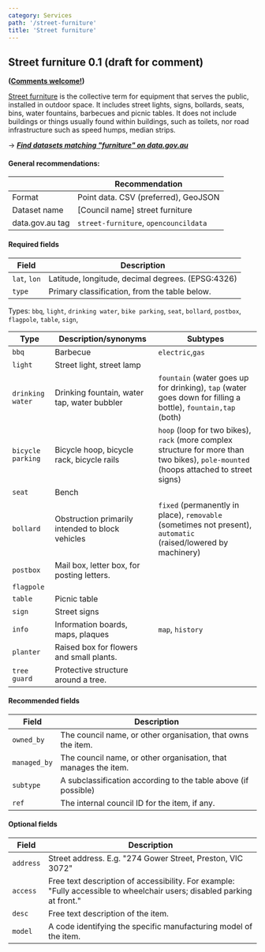 ```yaml
---
category: Services
path: '/street-furniture'
title: 'Street furniture'
---
```

## Street furniture 0.1 (draft for comment)
**([Comments welcome!](https://github.com/okfnau/open-council-data/issues))**

[Street furniture](https://en.wikipedia.org/wiki/Street_furniture) is the collective term for equipment that serves the public, installed in outdoor space. It includes street lights, signs, bollards, seats, bins, water fountains, barbecues and picnic tables. It does not include buildings or things usually found within buildings, such as toilets, nor road infrastructure such as speed humps, median strips.

&rarr; <i>**[Find datasets matching "furniture" on data.gov.au](https://data.gov.au/dataset?q=furniture&sort=extras_harvest_portal+asc%2C+score+desc)**</i>

#### General recommendations:

&nbsp;| Recommendation
------|------------
Format| Point data. CSV (preferred), GeoJSON
Dataset name| [Council name] street furniture
data.gov.au tag| `street-furniture`, `opencouncildata`

#### Required fields

Field | Description
------|------------
`lat`, `lon`| Latitude, longitude, decimal degrees. (EPSG:4326) 
`type`| Primary classification, from the table below.

Types: `bbq`, `light`, `drinking water`, `bike parking`, `seat`, `bollard`, `postbox`, `flagpole`, `table`, `sign`, 

Type | Description/synonyms | Subtypes
---- |-------------|---------
`bbq`|Barbecue | `electric`,`gas`
`light`|Street light, street lamp
`drinking water`|Drinking fountain, water tap, water bubbler | `fountain` (water goes up for drinking), `tap` (water goes down for filling a bottle), `fountain,tap` (both)
`bicycle parking`|Bicycle hoop, bicycle rack, bicycle rails| `hoop` (loop for two bikes), `rack` (more complex structure for more than two bikes), `pole-mounted` (hoops attached to street signs)
`seat`|Bench
`bollard`|Obstruction primarily intended to block vehicles| `fixed` (permanently in place), `removable` (sometimes not present), `automatic` (raised/lowered by machinery)
`postbox`|Mail box, letter box, for posting letters.|
`flagpole`||
`table`|Picnic table
`sign`|Street signs
`info`|Information boards, maps, plaques|`map`, `history`
`planter`|Raised box for flowers and small plants.
`tree guard`|Protective structure around a tree.



#### Recommended fields

Field | Description
------|------------
`owned_by`| The council name, or other organisation, that owns the item.
`managed_by`| The council name, or other organisation, that manages the item.
`subtype` | A subclassification according to the table above (if possible)
`ref`| The internal council ID for the item, if any.

#### Optional fields

Field | Description
------|------------
`address` | Street address. E.g. "274 Gower Street, Preston, VIC 3072"
`access`| Free text description of accessibility. For example: "Fully accessible to wheelchair users; disabled parking at front."
`desc`| Free text description of the item.
`model`|A code identifying the specific manufacturing model of the item.